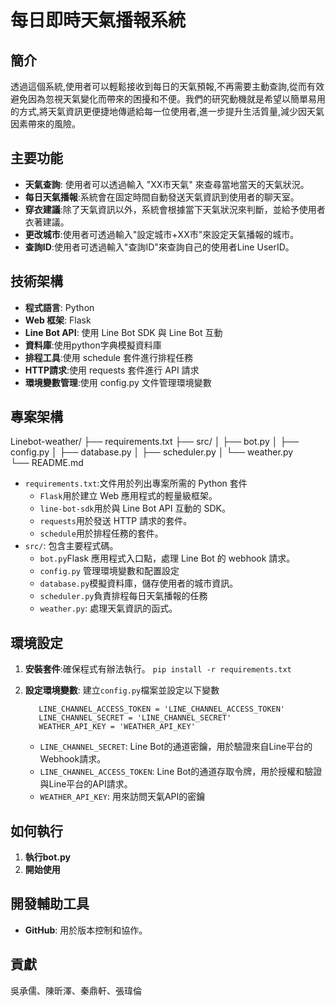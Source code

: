 # 每日即時天氣播報系統

## 簡介

透過這個系統,使用者可以輕鬆接收到每日的天氣預報,不再需要主動查詢,從而有效避免因為忽視天氣變化而帶來的困擾和不便。我們的研究動機就是希望以簡單易用的方式,將天氣資訊更便捷地傳遞給每一位使用者,進一步提升生活質量,減少因天氣因素帶來的風險。

## 主要功能

*   **天氣查詢**: 使用者可以透過輸入 "XX市天氣" 來查尋當地當天的天氣狀況。
*   **每日天氣播報**:系統會在固定時間自動發送天氣資訊到使用者的聊天室。
*   **穿衣建議**:除了天氣資訊以外，系統會根據當下天氣狀況來判斷，並給予使用者衣著建議。
*   **更改城市**:使用者可透過輸入"設定城市+XX市"來設定天氣播報的城市。
*   **查詢ID**:使用者可透過輸入"查詢ID"來查詢自己的使用者Line UserID。

## 技術架構

*   **程式語言**: Python
*   **Web 框架**: Flask
*   **Line Bot API**: 使用 Line Bot SDK 與 Line Bot 互動
*   **資料庫**:使用python字典模擬資料庫
*   **排程工具**:使用 schedule 套件進行排程任務
*   **HTTP請求**:使用 requests 套件進行 API 請求
*   **環境變數管理**:使用 config.py 文件管理環境變數

## 專案架構
Linebot-weather/ 
├── requirements.txt
├── src/
│   ├── bot.py
│   ├── config.py
│   ├── database.py
│   ├── scheduler.py
│   └── weather.py      
└── README.md
   

*   `requirements.txt`:文件用於列出專案所需的 Python 套件
    *   `Flask`用於建立 Web 應用程式的輕量級框架。
    *   `line-bot-sdk`用於與 Line Bot API 互動的 SDK。
    *   `requests`用於發送 HTTP 請求的套件。
    *   `schedule`用於排程任務的套件。
*   `src/`: 包含主要程式碼。
    *   `bot.py`Flask 應用程式入口點，處理 Line Bot 的 webhook 請求。
    *   `config.py` 管理環境變數和配置設定
    *   `database.py`模擬資料庫，儲存使用者的城市資訊。
    *   `scheduler.py`負責排程每日天氣播報的任務
    *   `weather.py`: 處理天氣資訊的函式。

## 環境設定

1.  **安裝套件**:確保程式有辦法執行。
 ```pip install -r requirements.txt```
2.  **設定環境變數**: 建立`config.py`檔案並設定以下變數

    ```
       LINE_CHANNEL_ACCESS_TOKEN = 'LINE_CHANNEL_ACCESS_TOKEN'
       LINE_CHANNEL_SECRET = 'LINE_CHANNEL_SECRET'
       WEATHER_API_KEY = 'WEATHER_API_KEY'
    ```

    *   `LINE_CHANNEL_SECRET`: Line Bot的通道密鑰，用於驗證來自Line平台的Webhook請求。
    *   `LINE_CHANNEL_ACCESS_TOKEN`: Line Bot的通道存取令牌，用於授權和驗證與Line平台的API請求。
    *   `WEATHER_API_KEY`: 用來訪問天氣API的密鑰

## 如何執行

1.  **執行bot.py**
2.  **開始使用**

## 開發輔助工具

*   **GitHub**: 用於版本控制和協作。

## 貢獻

吳承儒、陳昕澤、秦鼎軒、張瑋倫
